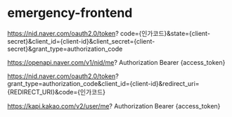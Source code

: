 # emergency-frontend

<!-- 네이버 로그인 토큰 발급 -->
<!-- 1번 입력 순서 상관X -->
<!-- 1. -->
https://nid.naver.com/oauth2.0/token?
code={인가코드}&state={client-secret}&client_id={client-id}&client_secret={client-secret}&grant_type=authorization_code

<!-- 2. -->
https://openapi.naver.com/v1/nid/me?
Authorization Bearer {access_token}

<!-- 카카오 로그인 토큰 발급 -->
<!-- 1. -->
https://nid.naver.com/oauth2.0/token?
grant_type=authorization_code&client_id={client-id}&redirect_uri={REDIRECT_URI}&code={인가코드}

<!-- 2. -->
https://kapi.kakao.com/v2/user/me?
Authorization Bearer {access_token}